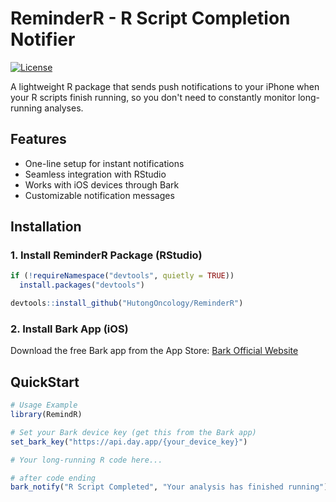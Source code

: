 # ReminderR - R Script Completion Notifier

[![License](https://img.shields.io/badge/license-MIT-blue.svg)](https://opensource.org/licenses/MIT)

A lightweight R package that sends push notifications to your iPhone when your R scripts finish running, so you don't need to constantly monitor long-running analyses.

## Features

- One-line setup for instant notifications
- Seamless integration with RStudio
- Works with iOS devices through Bark
- Customizable notification messages

## Installation

### 1. Install ReminderR Package (RStudio)

```r
if (!requireNamespace("devtools", quietly = TRUE))
  install.packages("devtools")

devtools::install_github("HutongOncology/ReminderR")
```

### 2. Install Bark App (iOS)

Download the free Bark app from the App Store: [Bark Official Website](https://apps.apple.com/cn/app/bark-%E7%BB%99%E4%BD%A0%E7%9A%84%E6%89%8B%E6%9C%BA%E5%8F%91%E6%8E%A8%E9%80%81/id1403753865)

## QuickStart

```r
# Usage Example
library(RemindR)

# Set your Bark device key (get this from the Bark app)
set_bark_key("https://api.day.app/{your_device_key}")

# Your long-running R code here...

# after code ending
bark_notify("R Script Completed", "Your analysis has finished running")
```
